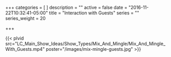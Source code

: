 +++
categories = [
]
description = ""
active = false
date = "2016-11-22T10:32:41-05:00"
title = "Interaction with Guests"
series = ""
series_weight = 20

+++

{{< plvid src="LC_Main_Show_Ideas/Show_Types/Mix_And_Mingle/Mix_And_Mingle_With_Guests.mp4" poster="/images/mix-mingle-guests.jpg" >}}
